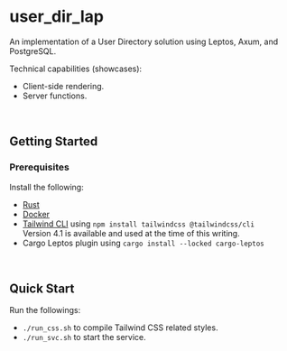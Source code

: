 # user_dir_lap

An implementation of a User Directory solution using Leptos, Axum, and PostgreSQL.

Technical capabilities (showcases):

-   Client-side rendering.
-   Server functions.

<br/>

## Getting Started

### Prerequisites

Install the following:

-   [Rust](https://www.rust-lang.org/tools/install)
-   [Docker](https://www.docker.com/get-docker)
-   [Tailwind CLI](https://tailwindcss.com/docs/installation/tailwind-cli) using `npm install tailwindcss @tailwindcss/cli`\
    Version 4.1 is available and used at the time of this writing.
-   Cargo Leptos plugin using `cargo install --locked cargo-leptos`

<br/>

## Quick Start

Run the followings:

-   `./run_css.sh` to compile Tailwind CSS related styles.
-   `./run_svc.sh` to start the service.

